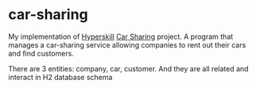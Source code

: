 # car-sharing
My implementation of [Hyperskill][1] [Car Sharing][2] project.
A program that manages a car-sharing service allowing companies to rent out their cars and find customers.

There are 3 entities: company, car, customer. And they are all related and interact in H2 database schema







[1]: https://hyperskill.org/
[2]: https://hyperskill.org/projects/140

